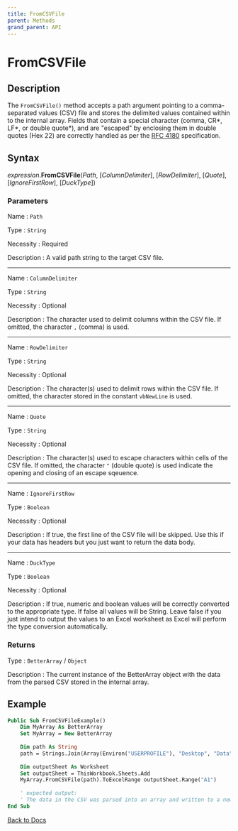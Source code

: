 ```yaml
---
title: FromCSVFile
parent: Methods
grand_parent: API
---
```


# FromCSVFile

## Description

The `FromCSVFile()` method accepts a path argument pointing to a comma-separated values (CSV) file and stores the delimited values contained within to the internal array. Fields that contain a special character (comma, CR\*, LF\*, or double quote\*), and are "escaped" by enclosing them in double quotes (Hex 22) are correctly handled as per the [RFC 4180](https://tools.ietf.org/html/rfc4180#page-2) specification.

## Syntax

*expression*.**FromCSVFile**(*Path*, [*ColumnDelimiter*], [*RowDelimiter*], [*Quote*], [*IgnoreFirstRow*], [*DuckType*])

### Parameters

Name 
: `Path`

Type
: `String`

Necessity
: Required

Description
: A valid path string to the target CSV file.

---

Name 
: `ColumnDelimiter`

Type
: `String`

Necessity
: Optional

Description
: The character used to delimit columns within the CSV file. If omitted, the character `,` (comma) is used.

---

Name 
: `RowDelimiter`

Type
: `String`

Necessity
: Optional

Description
: The character(s) used to delimit rows within the CSV file. If omitted, the character stored in the constant `vbNewLine` is used.

---

Name 
: `Quote`

Type
: `String`

Necessity
: Optional

Description
: The character(s) used to escape characters within cells of the CSV file. If omitted, the character `"` (double quote) is used indicate the opening and closing of an escape sqeuence.

---

Name 
: `IgnoreFirstRow`

Type
: `Boolean`

Necessity
: Optional

Description
: If true, the first line of the CSV file will be skipped. Use this if your data has headers but you just want to return the data body.

---

Name 
: `DuckType`

Type
: `Boolean`

Necessity
: Optional

Description
: If true, numeric and boolean values will be correctly converted to the appropriate type. If false all values will be String. Leave false if you just intend to output the values to an Excel worksheet as Excel will perform the type conversion automatically.




### Returns

Type
: `BetterArray` / `Object`

Description
: The current instance of the BetterArray object with the data from the parsed CSV stored in the internal array.


## Example

```vb
Public Sub FromCSVFileExample()
    Dim MyArray As BetterArray
    Set MyArray = New BetterArray
    
    Dim path As String
    path = Strings.Join(Array(Environ("USERPROFILE"), "Desktop", "Data", "Sales Records.csv"), "\")
    
    Dim outputSheet As Worksheet
    Set outputSheet = ThisWorkbook.Sheets.Add
    MyArray.FromCSVFile(path).ToExcelRange outputSheet.Range("A1")
    
    ' expected output:
    ' The data in the CSV was parsed into an array and written to a new worksheet in Excel
End Sub
```


[Back to Docs](https://senipah.github.io/VBA-Better-Array/)





